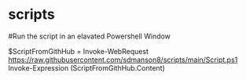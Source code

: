 # scripts

#Run the script in an elavated Powershell Window

$ScriptFromGithHub = Invoke-WebRequest https://raw.githubusercontent.com/sdmanson8/scripts/main/Script.ps1
Invoke-Expression $($ScriptFromGithHub.Content)
